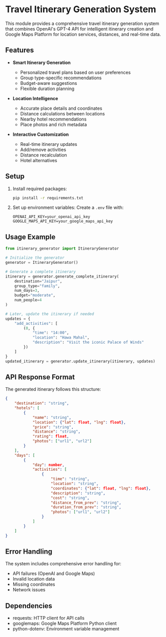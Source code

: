 # Travel Itinerary Generation System

This module provides a comprehensive travel itinerary generation system that combines OpenAI's GPT-4 API for intelligent itinerary creation and Google Maps Platform for location services, distances, and real-time data.

## Features

- **Smart Itinerary Generation**
  - Personalized travel plans based on user preferences
  - Group type-specific recommendations
  - Budget-aware suggestions
  - Flexible duration planning

- **Location Intelligence**
  - Accurate place details and coordinates
  - Distance calculations between locations
  - Nearby hotel recommendations
  - Place photos and rich metadata

- **Interactive Customization**
  - Real-time itinerary updates
  - Add/remove activities
  - Distance recalculation
  - Hotel alternatives

## Setup

1. Install required packages:
   ```bash
   pip install -r requirements.txt
   ```

2. Set up environment variables:
   Create a `.env` file with:
   ```
   OPENAI_API_KEY=your_openai_api_key
   GOOGLE_MAPS_API_KEY=your_google_maps_api_key
   ```

## Usage Example

```python
from itinerary_generator import ItineraryGenerator

# Initialize the generator
generator = ItineraryGenerator()

# Generate a complete itinerary
itinerary = generator.generate_complete_itinerary(
    destination="Jaipur",
    group_type="family",
    num_days=3,
    budget="moderate",
    num_people=4
)

# Later, update the itinerary if needed
updates = {
    "add_activities": [
        (0, {
            "time": "14:00",
            "location": "Hawa Mahal",
            "description": "Visit the iconic Palace of Winds"
        })
    ]
}
updated_itinerary = generator.update_itinerary(itinerary, updates)
```

## API Response Format

The generated itinerary follows this structure:

```json
{
    "destination": "string",
    "hotels": [
        {
            "name": "string",
            "location": {"lat": float, "lng": float},
            "price": "string",
            "distance": "string",
            "rating": float,
            "photos": ["url1", "url2"]
        }
    ],
    "days": [
        {
            "day": number,
            "activities": [
                {
                    "time": "string",
                    "location": "string",
                    "coordinates": {"lat": float, "lng": float},
                    "description": "string",
                    "cost": "string",
                    "distance_from_prev": "string",
                    "duration_from_prev": "string",
                    "photos": ["url1", "url2"]
                }
            ]
        }
    ]
}
```

## Error Handling

The system includes comprehensive error handling for:
- API failures (OpenAI and Google Maps)
- Invalid location data
- Missing coordinates
- Network issues

## Dependencies

- requests: HTTP client for API calls
- googlemaps: Google Maps Platform Python client
- python-dotenv: Environment variable management